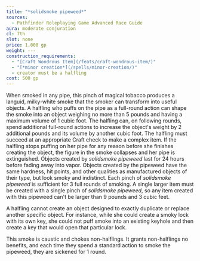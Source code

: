 ```yaml
---
title: "*solidsmoke pipeweed*"
sources:
  - Pathfinder Roleplaying Game Advanced Race Guide
aura: moderate conjuration
cl: 7th
slot: none
price: 1,000 gp
weight: ---
construction_requirements:
  - "[Craft Wondrous Item](/feats/craft-wondrous-item/)"
  - "[*minor creation*](/spells/minor-creation/)"
  - creator must be a halfling
cost: 500 gp
---
```


When smoked in any pipe, this pinch of magical tobacco produces a languid, milky-white smoke that the smoker can transform into useful objects. A halfling who puffs on the pipe as a full-round action can shape the smoke into an object weighing no more than 5 pounds and having a maximum volume of 1 cubic foot. The halfling can, on following rounds, spend additional full-round actions to increase the object's weight by 2 additional pounds and its volume by another cubic foot. The halfling must succeed at an appropriate Craft check to make a complex item. If the halfling stops puffing on her pipe for any reason before she finishes creating the object, the figure in the smoke collapses and her pipe is extinguished. Objects created by *solidsmoke pipeweed* last for 24 hours before fading away into vapor. Objects created by the pipeweed have the same hardness, hit points, and other qualities as manufactured objects of their type, but look smoky and indistinct. Each pinch of *solidsmoke pipeweed* is sufficient for 3 full rounds of smoking. A single larger item must be created with a single pinch of *solidsmoke pipeweed*, so any item created with this pipeweed can't be larger than 9 pounds and 3 cubic feet.

A halfling cannot create an object designed to exactly duplicate or replace another specific object. For instance, while she could create a smoky lock with its own key, she could not puff smoke into an existing keyhole and then create a key that would open that particular lock.

This smoke is caustic and chokes non-halflings. It grants non-halflings no benefits, and each time they spend a standard action to smoke the pipeweed, they are sickened for 1 round.

